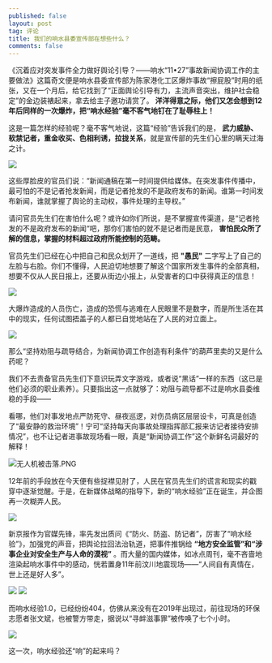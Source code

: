 ```yaml
---
published: false
layout: post
tag: 评论
title: 我们的响水县委宣传部在想些什么？
comments: false
---
```

《沉着应对突发事件全力做好舆论引导？——响水“11•27”事故新闻协调工作的主要做法》这篇奇文便是响水县委宣传部为陈家港化工区爆炸事故“擦屁股”时用的纸张，又在一个月后，给它找到了“正面舆论引导有力，主流声音突出，维护社会稳定”的金边装裱起来，拿去给主子邀功请赏了。 **洋洋得意之际，他们又怎会想到12年后同样的一次爆炸，把“响水经验”毫不客气地钉在了耻辱柱上！**

这是一篇怎样的经验呢？毫不客气地说，这篇“经验”告诉我们的是， **武力威胁、软禁记者，重金收买、色相利诱，拉拢关系**，就是宣传部的先生们心里的瞒天过海之计。

<img src="https://my.mixtape.moe/npecsa.jpg">

这些厚脸皮的官员们说：“新闻通稿在第一时间提供给媒体。在突发事件传播中，最可怕的不是记者抢发新闻，而是记者抢发的不是政府发布的新闻。谁第一时间发布新闻，谁就掌握了舆论的主动权，事件处理的主导权。”

请问官员先生们在害怕什么呢？或许如你们所说，是不掌握宣传渠道，是“记者抢发的不是政府发布的新闻“吧，那你们害怕的就不是记者而是民意， **害怕民众所了解的信息，掌握的材料超过政府所能控制的范畴。**

官员先生们已经在心中把自己和民众划开了一道线，把 **"愚民"** 二字写上了自己的左脸与右脸。你们不懂得，人民迫切地想要了解这个国家所发生事件的全部真相，想要不仅从人民日报上，还要从街边小报上，从受害者的口中获得真正的信息！

<img src="https://my.mixtape.moe/gzludo.jpg">

大爆炸造成的人员伤亡，造成的恐慌与逃难在人民眼里不是数字，而是所生活在其中的现实，任何试图捂盖子的人都已自觉地站在了人民的对立面上。

<img src="https://my.mixtape.moe/gjjzgz.jpg">

那么“坚持劝阻与疏导结合，为新闻协调工作创造有利条件”的葫芦里卖的又是什么药呢？

我们不去责备官员先生们下意识玩弄文字游戏，或者说“黑话”一样的东西（这已是他们必须的职业素养）。只要指出这一点就够了：劝阻与疏导都不过是响水县委维稳的手段——

看哪，他们对事发地点严防死守、昼夜巡逻，对伤员病区层层设卡，可真是创造了“最安静的救治环境”！宁可“坚持每天向事故处理指挥部汇报来访记者接待安排情况”，也不让记者进事故现场看一眼，真是“新闻协调工作”这个新鲜名词最好的解释！

<img src="https://i.loli.net/2019/03/27/5c9b383635022.png" alt="无人机被击落.PNG" title="无人机被击落.PNG" />

<br />

12年前的手段放在今天便有些捉襟见肘了，人民在官员先生们的谎言和现实的戳穿中逐渐觉醒。于是，在新媒体战略的指导下，新的“响水经验”正在诞生，并企图再一次糊弄人民。

<img src="https://my.mixtape.moe/dgcyrp.png">

新京报作为官媒先锋，率先发出质问《“防火、防盗、防记者”，厉害了“响水经验”》，加强党的声音，把舆论拉回法治轨道，把事件推锅给 **“地方安全监管”和“涉事企业对安全生产与人命的漠视”** 。而大量的国内媒体，如冰点周刊，毫不吝啬地渲染起响水事件中的感动，恍若置身11年前汶川地震现场——“人间自有真情在，世上还是好人多”。

<img src="https://my.mixtape.moe/mbmgth.png">

<img src="https://my.mixtape.moe/dwlmye.jpg">

而响水经验1.0，已经纷纷404，仿佛从来没有在2019年出现过，前往现场的环保志愿者张文斌，也被警方带走，据说以“寻衅滋事罪”被传唤了七个小时。


<img src="https://my.mixtape.moe/cijdwe.jpg">

这一次，响水经验还“响”的起来吗？
